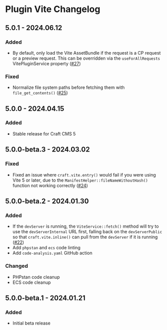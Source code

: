 # Plugin Vite Changelog

## 5.0.1 - 2024.06.12
### Added
* By default, only load the Vite AssetBundle if the request is a CP request or a preview request. This can be overridden via the `useForAllRequests` VitePluginService property ([#27](https://github.com/nystudio107/craft-plugin-vite/issues/27))

### Fixed
* Normalize file system paths before fetching them with `file_get_contents()` ([#25](https://github.com/nystudio107/craft-plugin-vite/pull/25))

## 5.0.0 - 2024.04.15
### Added
* Stable release for Craft CMS 5

## 5.0.0-beta.3 - 2024.03.02
### Fixed
* Fixed an issue where `craft.vite.entry()` would fail if you were using Vite 5 or later, due to the `ManifestHelper::fileNameWithoutHash()` function not working correctly ([#24](https://github.com/nystudio107/craft-plugin-vite/issues/24))

## 5.0.0-beta.2 - 2024.01.30
### Added
* If the `devServer` is running, the `ViteService::fetch()` method will try to use the `devServerInternal` URL first, falling back on the `devServerPublic` so that `craft.vite.inline()` can pull from the `devServer` if it is running ([#22](https://github.com/nystudio107/craft-plugin-vite/issues/22))
* Add `phpstan` and `ecs` code linting
* Add `code-analysis.yaml` GitHub action

### Changed
* PHPstan code cleanup
* ECS code cleanup

## 5.0.0-beta.1 - 2024.01.21
### Added
- Initial beta release
